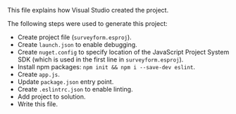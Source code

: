 This file explains how Visual Studio created the project.

The following steps were used to generate this project:
- Create project file (`surveyform.esproj`).
- Create `launch.json` to enable debugging.
- Create `nuget.config` to specify location of the JavaScript Project System SDK (which is used in the first line in `surveyform.esproj`).
- Install npm packages: `npm init && npm i --save-dev eslint`.
- Create `app.js`.
- Update `package.json` entry point.
- Create `.eslintrc.json` to enable linting.
- Add project to solution.
- Write this file.

